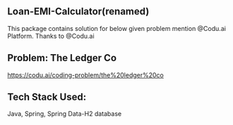 ## Loan-EMI-Calculator(renamed)
This package contains solution for below given problem mention @Codu.ai Platform. Thanks to @Codu.ai

## Problem: The Ledger Co
https://codu.ai/coding-problem/the%20ledger%20co

## Tech Stack Used: 
Java, Spring, Spring Data-H2 database
